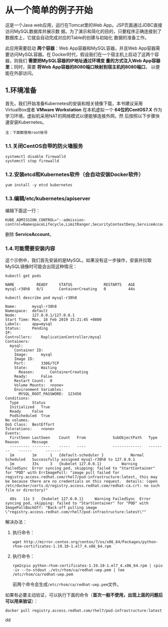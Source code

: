 从一个简单的例子开始
================================================================================
这是一个Java web应用，运行在Tomcat里的Web App。JSP页面通过JDBC直接访问MySQL数据库并展示数
据。为了演示和简化的目的，只要程序正确连接到了数据库上，它就会自动完成对应的Table的创建与初始化
数据的准备工作。

此应用需要启动 **两个容器**：Web App容器和MySQL容器，并且Web App容器需要访问MySQL容器。在
Docker时代，假设我们在一个宿主机上启动了这两个容器，则我们 **需要把MySQL容器的IP地址通过环境变
量的方式注入Web App容器里**；同时，需要 **将Web App容器的8080端口映射到宿主机的8080端口**，
以便能在外部访问。

## 1.环境准备
首先，我们开始准备Kubernetes的安装和相关镜像下载，本书建议采用VirtualBox或者 **VMware Workstation**
在本机虚拟一个 **64位的CentOS7.X** 作为学习环境，虚拟机采用NAT的网络模式以便能够连接外网，然
后按照以下步骤快速安装Kubernetes。
```
注：下面都使用root帐号
```

### 1.1.关闭CentOS自带的防火墙服务
```shell
systemctl disable firewalld
systemctl stop firewalld
```

### 1.2.安装etcd和Kubernetes软件（会自动安装Docker软件）
```shell
yum install -y etcd kubernetes
```

### 1.3.编辑/etc/kubernetes/apiserver
编辑下面这一行：
```
KUBE_ADMISSION_CONTROL="--admission-control=NamespaceLifecycle,LimitRanger,SecurityContextDeny,ServiceAccount,ResourceQuota"
```
删除 **ServiceAccount**。

### 1.4.可能需要安装内容
这个示例中，我们首先安装的是MySQL。如果没有这一步操作，安装并拉取MySQL镜像时可能会出现这种情况：
```shell
kubectl get pods
```
```
NAME          READY     STATUS              RESTARTS   AGE
mysql-r38h8   0/1       ContainerCreating   0          44s
```
```shell
kubectl describe pod mysql-r38h8
```
```
Name:		mysql-r38h8
Namespace:	default
Node:		127.0.0.1/127.0.0.1
Start Time:	Mon, 18 Feb 2019 15:21:45 +0800
Labels:		app=mysql
Status:		Pending
IP:		
Controllers:	ReplicationController/mysql
Containers:
  mysql:
    Container ID:
    Image:		mysql
    Image ID:		
    Port:		3306/TCP
    State:		Waiting
      Reason:		ContainerCreating
    Ready:		False
    Restart Count:	0
    Volume Mounts:	<none>
    Environment Variables:
      MYSQL_ROOT_PASSWORD:	123456
Conditions:
  Type		Status
  Initialized 	True
  Ready 	False
  PodScheduled 	True
No volumes.
QoS Class:	BestEffort
Tolerations:	<none>
Events:
  FirstSeen	LastSeen	Count	From			SubObjectPath	Type		Reason		Message
  ---------	--------	-----	----			-------------	--------	------		-------
  1m		1m		1	{default-scheduler }			Normal		Scheduled	Successfully assigned mysql-r38h8 to 127.0.0.1
  1m		33s		3	{kubelet 127.0.0.1}			Warning		FailedSync	Error syncing pod, skipping: failed to "StartContainer" for "POD" with ErrImagePull: "image pull failed for registry.access.redhat.com/rhel7/pod-infrastructure:latest, this may be because there are no credentials on this request.  details: (open /etc/docker/certs.d/registry.access.redhat.com/redhat-ca.crt: no such file or directory)"

  48s	11s	3	{kubelet 127.0.0.1}		Warning	FailedSync	Error syncing pod, skipping: failed to "StartContainer" for "POD" with ImagePullBackOff: "Back-off pulling image \"registry.access.redhat.com/rhel7/pod-infrastructure:latest\""
```
解决办法：
1. 执行命令：
   ```shell
   wget http://mirror.centos.org/centos/7/os/x86_64/Packages/python-rhsm-certificates-1.19.10-1.el7_4.x86_64.rpm
   ```
2. 执行命令：
   ```shell
   rpm2cpio python-rhsm-certificates-1.19.10-1.el7_4.x86_64.rpm | cpio -iv --to-stdout ./etc/rhsm/ca/redhat-uep.pem | tee /etc/rhsm/ca/redhat-uep.pem
   ```
   前两个命令会生成`/etc/rhsm/ca/redhat-uep.pem`文件。

如果有必要主动验证，可以执行下面的命令（**首次一般不使用，出现上面的问题后可以用来验证**）：
```shell
docker pull registry.access.redhat.com/rhel7/pod-infrastructure:latest
```





























dd

